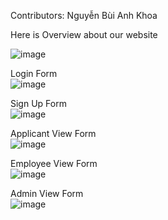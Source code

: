 Contributors: Nguyễn Bùi Anh Khoa</br>

Here is Overview about our website</br>

![image](https://github.com/Julimorg/Job-Seeker/assets/94731256/0f8801da-2d01-4de2-bc57-84b9f80f7763)

Login Form</br>
![image](https://github.com/Julimorg/Job-Seeker/assets/94731256/74a83c12-63c3-4b31-aca2-8cd1e1d74add)

Sign Up Form</br>
![image](https://github.com/Julimorg/Job-Seeker/assets/94731256/f9ea8698-48f0-4b19-b6cd-efd15117c5ed)

Applicant View Form</br>
![image](https://github.com/Julimorg/Job-Seeker/assets/94731256/d92dc482-2736-4ca7-9cd0-8fb2cc1472c2)

Employee View Form</br>
![image](https://github.com/Julimorg/Job-Seeker/assets/94731256/fee7167f-946c-4b40-9c53-37cdccdbc837)

Admin View Form</br>
![image](https://github.com/Julimorg/Job-Seeker/assets/94731256/b6b04454-0264-4626-a5b2-00b3ef6123be)
